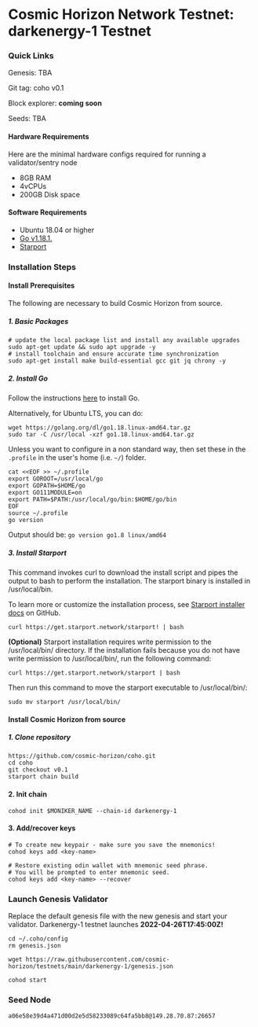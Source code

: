 # Cosmic Horizon Network Testnet: darkenergy-1 Testnet

### Quick Links
Genesis: TBA

Git tag: coho v0.1

Block explorer: **coming soon**

Seeds: TBA

#### Hardware Requirements
Here are the minimal hardware configs required for running a validator/sentry node
 - 8GB RAM
 - 4vCPUs
 - 200GB Disk space

#### Software Requirements
- Ubuntu 18.04 or higher
- [Go v1.18.1.](https://golang.org/doc/install)
- [Starport](https://docs.starport.network/guide/install.html)

### Installation Steps

#### Install Prerequisites

The following are necessary to build Cosmic Horizon from source. 

##### 1. Basic Packages
```bash:
# update the local package list and install any available upgrades 
sudo apt-get update && sudo apt upgrade -y 
# install toolchain and ensure accurate time synchronization 
sudo apt-get install make build-essential gcc git jq chrony -y
```

##### 2. Install Go
Follow the instructions [here](https://golang.org/doc/install) to install Go.

Alternatively, for Ubuntu LTS, you can do:
```bash:
wget https://golang.org/dl/go1.18.linux-amd64.tar.gz
sudo tar -C /usr/local -xzf go1.18.linux-amd64.tar.gz
```

Unless you want to configure in a non standard way, then set these in the `.profile` in the user's home (i.e. `~/`) folder.

```bash:
cat <<EOF >> ~/.profile
export GOROOT=/usr/local/go
export GOPATH=$HOME/go
export GO111MODULE=on
export PATH=$PATH:/usr/local/go/bin:$HOME/go/bin
EOF
source ~/.profile
go version
```
Output should be: `go version go1.8 linux/amd64`

##### 3. Install Starport
This command invokes curl to download the install script and pipes the output to bash to perform the installation. The starport binary is installed in /usr/local/bin.

To learn more or customize the installation process, see [Starport installer docs](https://github.com/allinbits/starport-installer) on GitHub.

```
curl https://get.starport.network/starport! | bash
```

**(Optional)**
Starport installation requires write permission to the /usr/local/bin/ directory. If the installation fails because you do not have write permission to /usr/local/bin/, run the following command:

```
curl https://get.starport.network/starport | bash
```
Then run this command to move the starport executable to /usr/local/bin/:
```
sudo mv starport /usr/local/bin/
```

#### Install Cosmic Horizon from source

##### 1. Clone repository
```bash:
https://github.com/cosmic-horizon/coho.git
cd coho
git checkout v0.1
starport chain build
```

#### 2. Init chain
```bash:
cohod init $MONIKER_NAME --chain-id darkenergy-1
```

#### 3. Add/recover keys
```bash:
# To create new keypair - make sure you save the mnemonics!
cohod keys add <key-name> 

# Restore existing odin wallet with mnemonic seed phrase. 
# You will be prompted to enter mnemonic seed. 
cohod keys add <key-name> --recover
```

### Launch Genesis Validator

Replace the default genesis file with the new genesis and start your validator.  Darkenergy-1 testnet launches **2022-04-26T17:45:00Z!**

```bash:
cd ~/.coho/config
rm genesis.json

wget https://raw.githubusercontent.com/cosmic-horizon/testnets/main/darkenergy-1/genesis.json

cohod start
```

### Seed Node

```
a06e58e39d4a471d00d2e5d58233089c64fa5bb8@149.28.70.87:26657
```
